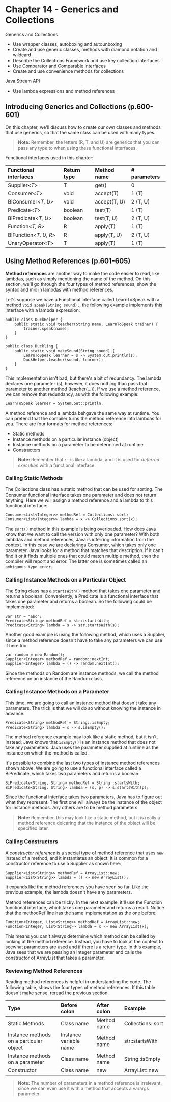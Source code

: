 # Chapter 14 - Generics and Collections

Generics and Collections
- Use wrapper classes, autoboxing and autounboxing
- Create and use generic classes, methods with diamond notation and wildcard
- Describe the Collections Framework and use key collection interfaces
- Use Comparator and Comparable interfaces
- Create and use convenience methods for collections

Java Stream API
- Use lambda expressions and method references

## Introducing Generics and Collections (p.600-601)

On this chapter, we'll discuss how to create our own classes and methods that use generics, so that the same class can be used with many types.

> **Note:** Remember, the letters (R, T, and U) are generics that you can pass any type to when using these functional interfaces.

Functional interfaces used in this chapter:


  | Functional interfaces  |  Return type        |  Method name          |  # parameters   |
  | :--------------------  | :-----------------  | :-------------------  |  :------------  |
  | Supplier<*T*>          |  T                  | get()                 |  0              |
  | Consumer<*T*>          |  void               | accept(T)             |  1 (T)          |
  | BiConsumer<*T, U*>     |  void               | accept(T, U)          |  2 (T, U)       |
  | Predicate<*T*>         |  boolean            | test(T)               |  1 (T)          |
  | BiPredicate<*T, U*>    |  boolean            | test(T, U)            |  2 (T, U)       |
  | Function<*T, R*>       |  R                  | apply(T)              |  1 (T)          |
  | BiFunction<*T, U, R*>  |  R                  | apply(T, U)           |  2 (T, U)       |
  | UnaryOperator<*T*>     |  T                  | apply(T)              |  1 (T)          |
 
 ## Using Method References (p.601-605)

**Method references** are another way to make the code easier to read, like lambdas, such as simply mentioning the name of the method. On this section, we'll go through the four types of method references, show the syntax and mix in lambdas with method references. 

Let's suppose we have a Functional Interface called LearnToSpeak with a method `void speak(String sound);`, the following example implements this interface with a lambda expression:

    public class DuckHelper {
        public static void teacher(String name, LearnToSpeak trainer) {
            trainer.speak(name);
        }
    }

    public class Duckling {
        public static void makeSound(String sound) {
            LearnToSpeak learner = s -> System.out.println(s);
            DuckHelper.teacher(sound, learner);
        }
    }

This implementation isn't bad, but there's a bit of redundancy. The lambda declares one parameter (s), however, it does nothing than pass that parameter to another method (teacher(...)). If we use a method reference, we can remove that redundancy, as with the following example:

    LearnToSpeak learner = System.out::println;

A method reference and a lambda behgave the same way at runtime. You can pretend that the compiler turns the method reference into lambdas for you. There are four formats for method references:

- Static methods
- Instance methods on a particular instance (object)
- Instance methods on a parameter to be determined at runtime
- Constructors

> **Note:** Remember that `::` is like a lambda, and it is used for *deferred execution* with a functional interface.

### Calling Static Methods

The Collections class has a static method that can be used for sorting. The Consumer functional interface takes one parameter and does not return anything. Here we will assign a method reference and a lambda to this functional interface:

    Consumer<List<Integer>> methodRef = Collections::sort;
    Consumer<List<Integer>> lambda = x -> Collections.sort(x);

The `sort()` method in this example is being overloaded. How does Java know that we want to call the version with only one parameter? With both lambdas and method references, Java is inferring information from the context. In this case we are declaringa Consumer, which takes only one parameter. Java looks for a method that matches that description. If it can't find it or it finds multiple ones that could match multiple method, then the compiler will report and error. The latter one is sometimes called an `ambiguous type error`.

### Calling Instance Methods on a Particular Object

The String class has a `startsWith()` method that takes one parameter and returns a boolean. Conveniently, a Predicate is a functional interface that takes one parameter and returns a boolean. So the following could be implemented:

    var str = "abc";
    Predicate<String> methodRef = str::startsWith;
    Predicate<String> lambda = s -> str.startsWith(s);

Another good example is using the following method, which uses a Supplier, since a method reference doesn't have to take any parameters we can use it here too:

    var random = new Random();
    Supplier<Integer> methodRef = random::nextInt;
    Supplier<Integer> lambda = () -> random.nextInt();

Since the methods on Random are instance methods, we call the method reference on an instance of the Random class.

### Calling Instance Methods on a Parameter

This time, we are going to call an instance method that doesn't take any parameters. The trick is that we will do so without knowing the instance in advance.

    Predicate<String> methodRef = String::isEmpty;
    Predicate<String> lambda = s -> s.isEmpty();

The method reference example may look like a static method, but it isn't. Instead, Java knows that `isEmpty()` is an instance method that does not take any parameters. Java uses the parameter supplied at runtime as the instance on which the method is called.

It's possible to combine the last two types of instance method references shown above. We are going to use a functional interface called a BiPredicate, which takes two parameters and returns a boolean:

    BiPredicate<String, String> methodRef = String::startsWith;
    BiPredicate<String, String> lambda = (s, p) -> s.startsWith(p);

Since the functional interface takes two parameters, Java has to figure out what they represent. The first one will always be the instance of the object for instance methods. Any others are to be method parameters.

> **Note:** Remember, this may look like a static method, but it is really a method reference delcaring that the instance of the object will be specified later.

### Calling Constructors

A *constructor reference* is a special type of method reference that uses `new` instead of a method, and it instantiates an object. It is common for a constructor reference to use a Supplier as shown here:

    Supplier<List<String>> methodRef = ArrayList::new;
    Supplier<List<String>> lambda = () -> new ArrayList();

It expands like the method references you have seen so far. Like the previous example, the lambda doesn't have any parameters.

Method references can be tricky. In the next example, it'll use the Function functional interface, which takes one parameter and returns a result. Notice that the methodRef line has the same implementation as the one before:

    Function<Integer, List<String>> methodRef = ArrayList::new;
    Function<Integer, List<String>> lambda = x -> new ArrayList(x);

This means you can't always determine which method can be called by looking at the method reference. Instead, you have to look at the context to seewhat parameters are used and if there is a return type. In this example, Java sees that we are passing an Integer parameter and calls the constructor of ArrayList that takes a parameter.

### Reviewing Method References

Reading method references is helpful in understanding the code. The following table, shows the four types of method references. If this table doesn't make sense, reread the previous section.

  | Type                                    |  Before colon          |  After colon  |  Example           |
  | :--------------------                   | :-----------------     | :------------ |  :------------     |
  | Static Methods                          | Class name             | Method name   |  Collections::sort |
  | Instance methods on a particular object | Instance variable name | Method name   |  str::startsWith   |
  | Instance methods on a parameter         | Class name             | Method name   |  String::isEmpty   |
  | Constructor                             | Class name             | new           |  ArrayList::new    |
 
> **Note:** The number of parameters in a method reference is irrelevant, since we can even use it with a method that accepts a varargs parameter.
